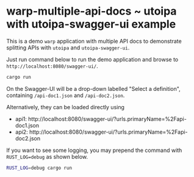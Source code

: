 # warp-multiple-api-docs ~ utoipa with utoipa-swagger-ui example

This is a demo `warp` application with multiple API docs to demonstrate splitting APIs with `utoipa` and `utoipa-swagger-ui`.

Just run command below to run the demo application and browse to `http://localhost:8080/swagger-ui/`.

```bash
cargo run
```

On the Swagger-UI will be a drop-down labelled "Select a definition", containing `/api-doc1.json` and `/api-doc2.json`.

Alternatively, they can be loaded directly using

- api1: http://localhost:8080/swagger-ui/?urls.primaryName=%2Fapi-doc1.json
- api2: http://localhost:8080/swagger-ui/?urls.primaryName=%2Fapi-doc2.json

If you want to see some logging, you may prepend the command with `RUST_LOG=debug` as shown below.

```bash
RUST_LOG=debug cargo run
```
